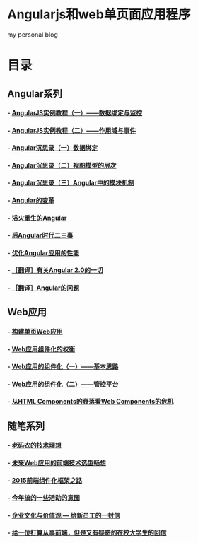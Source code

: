 Angularjs和web单页面应用程序
====

my personal blog

# 目录

## Angular系列

#### - [AngularJS实例教程（一）——数据绑定与监控](https://github.com/xufei/blog/issues/14)
#### - [AngularJS实例教程（二）——作用域与事件](https://github.com/xufei/blog/issues/18)

#### - [Angular沉思录（一）数据绑定](https://github.com/xufei/blog/issues/10)
#### - [Angular沉思录（二）视图模型的层次](https://github.com/xufei/blog/issues/11)
#### - [Angular沉思录（三）Angular中的模块机制](https://github.com/xufei/blog/issues/17)

#### - [Angular的变革](https://github.com/xufei/blog/issues/25)
#### - [浴火重生的Angular](https://github.com/xufei/blog/issues/9)
#### - [后Angular时代二三事](https://github.com/xufei/blog/issues/21)
#### - [优化Angular应用的性能](https://github.com/xufei/blog/issues/23)

#### - [［翻译］有关Angular 2.0的一切](https://github.com/xufei/blog/issues/8)
#### - [［翻译］Angular的问题](https://github.com/xufei/blog/issues/15)

## Web应用
  
#### - [构建单页Web应用](https://github.com/xufei/blog/issues/5)
#### - [Web应用组件化的权衡](https://github.com/xufei/blog/issues/22)
#### - [Web应用的组件化（一）——基本思路](https://github.com/xufei/blog/issues/6)
#### - [Web应用的组件化（二）——管控平台](https://github.com/xufei/blog/issues/7)
#### - [从HTML Components的衰落看Web Components的危机](https://github.com/xufei/blog/issues/3)

## 随笔系列
  
#### - [老码农的技术理想](https://github.com/xufei/blog/issues/16)
#### - [未来Web应用的前端技术选型畅想](https://github.com/xufei/blog/issues/24)
#### - [2015前端组件化框架之路](https://github.com/xufei/blog/issues/19) 
#### - [今年搞的一些活动的意图](https://github.com/xufei/blog/issues/13)
#### - [企业文化与价值观 — 给新员工的一封信](https://github.com/xufei/blog/issues/12)
#### - [给一位打算从事前端，但是又有疑惑的在校大学生的回信](https://github.com/xufei/blog/issues/4)
  
  
